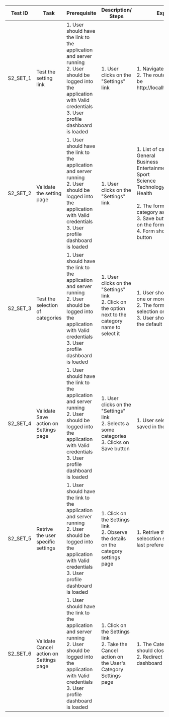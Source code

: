 | Test ID    | Task                                    | Prerequisite                                                                                                                                                                             | Description/ Steps                                                                                               | Expected Output                                                                                                                                                                                                                                                                    | Result- Pass/Fail |
| ---------- | --------------------------------------- | ---------------------------------------------------------------------------------------------------------------------------------------------------------------------------------------- | ---------------------------------------------------------------------------------------------------------------- | ---------------------------------------------------------------------------------------------------------------------------------------------------------------------------------------------------------------------------------------------------------------------------------- | ----------------- |
| S2\_SET\_1 | Test the setting link                   | 1\. User should have the link to the application and server running<br>2\. User should be logged into the application with Valid credentials<br>3\. User profile dashboard is loaded<br> | 1\. User clicks on the "Settings" link                                                                           | 1\. Navigate to the settings page<br>2\. The route of this page should be<br>http://localhost:3000/update\_user                                                                                                                                                                    | Pass              |
| S2\_SET\_2 | Validate the setting page               | 1\. User should have the link to the application and server running<br>2\. User should be logged into the application with Valid credentials<br>3\. User profile dashboard is loaded<br> | 1\. User clicks on the "Settings" link<br>                                                                       | 1\. List of categories are availabe<br>General<br>Business<br>Entertainment<br>Sport<br>Science<br>Technology<br>Health<br><br>2\. The form should have General category as pre selected<br>3\. Save button should be present on the form<br>4\. Form should have a  Cancel button | Pass              |
| S2\_SET\_3 | Test the selection of categories        | 1\. User should have the link to the application and server running<br>2\. User should be logged into the application with Valid credentials<br>3\. User profile dashboard is loaded<br> | 1\. User clicks on the "Settings" link<br>2\. Click on the option next to the category name to select it<br><br> | 1\. User should be able to select one or more  category of interest<br>2\. The form should persist the selection once its made<br>3\. User should be able to deselect the default General category<br>                                                                             | Pass              |
| S2\_SET\_4 | Validate Save action on Settings page   | 1\. User should have the link to the application and server running<br>2\. User should be logged into the application with Valid credentials<br>3\. User profile dashboard is loaded<br> | 1\. User clicks on the "Settings" link<br>2\. Selects a some categories<br>3\. Clicks on Save button<br>         | 1\. User selection should get saved in the DB<br>                                                                                                                                                                                                                                  | Pass              |
| S2\_SET\_5 | Retrive the user specific settings      | 1\. User should have the link to the application and server running<br>2\. User should be logged into the application with Valid credentials<br>3\. User profile dashboard is loaded<br> | 1\. Click on the Settings link<br>2\. Observe the details on the category settings page                          | 1\. Retrive the details of category selecction should be as per user's last preferences                                                                                                                                                                                            | Pass              |
| S2\_SET\_6 | Validate Cancel action on Settings page | 1\. User should have the link to the application and server running<br>2\. User should be logged into the application with Valid credentials<br>3\. User profile dashboard is loaded<br> | 1\. Click on the Settings link<br>2\. Take the Cancel action on the User's Category Settings page                | 1\. The Category Settings page should close.<br>2\. Redirect back to the user dashboard                                                                                                                                                                                            | Pass              |